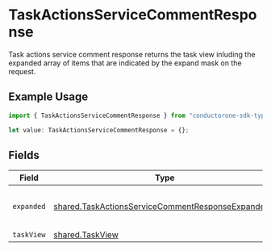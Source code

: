 # TaskActionsServiceCommentResponse

Task actions service comment response returns the task view inluding the expanded array of items that are indicated by the expand mask on the request.

## Example Usage

```typescript
import { TaskActionsServiceCommentResponse } from "conductorone-sdk-typescript/sdk/models/shared";

let value: TaskActionsServiceCommentResponse = {};
```

## Fields

| Field                                                                                                                         | Type                                                                                                                          | Required                                                                                                                      | Description                                                                                                                   |
| ----------------------------------------------------------------------------------------------------------------------------- | ----------------------------------------------------------------------------------------------------------------------------- | ----------------------------------------------------------------------------------------------------------------------------- | ----------------------------------------------------------------------------------------------------------------------------- |
| `expanded`                                                                                                                    | [shared.TaskActionsServiceCommentResponseExpanded](../../../sdk/models/shared/taskactionsservicecommentresponseexpanded.md)[] | :heavy_minus_sign:                                                                                                            | List of serialized related objects.                                                                                           |
| `taskView`                                                                                                                    | [shared.TaskView](../../../sdk/models/shared/taskview.md)                                                                     | :heavy_minus_sign:                                                                                                            | N/A                                                                                                                           |